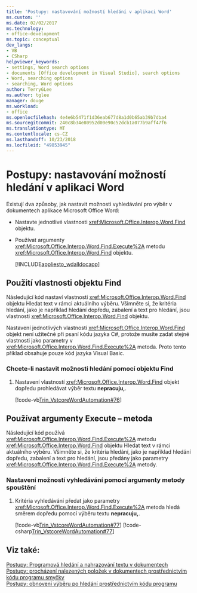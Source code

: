 ```yaml
---
title: 'Postupy: nastavování možností hledání v aplikaci Word'
ms.custom: ''
ms.date: 02/02/2017
ms.technology:
- office-development
ms.topic: conceptual
dev_langs:
- VB
- CSharp
helpviewer_keywords:
- settings, Word search options
- documents [Office development in Visual Studio], search options
- Word, searching options
- searching, Word options
author: TerryGLee
ms.author: tglee
manager: douge
ms.workload:
- office
ms.openlocfilehash: 4e4e6b5471f1d36eab677d8a1d0b65ab39b7dba4
ms.sourcegitcommit: 240c8b34e80952d00e90c52dcb1a077b9aff47f6
ms.translationtype: MT
ms.contentlocale: cs-CZ
ms.lasthandoff: 10/23/2018
ms.locfileid: "49853945"
---
```

# <a name="how-to-programmatically-set-search-options-in-word"></a>Postupy: nastavování možností hledání v aplikaci Word
  Existují dva způsoby, jak nastavit možnosti vyhledávání pro výběr v dokumentech aplikace Microsoft Office Word:  
  
- Nastavte jednotlivé vlastnosti <xref:Microsoft.Office.Interop.Word.Find> objektu.  
  
- Používat argumenty <xref:Microsoft.Office.Interop.Word.Find.Execute%2A> metodu <xref:Microsoft.Office.Interop.Word.Find> objektu.  
  
  [!INCLUDE[appliesto_wdalldocapp](../vsto/includes/appliesto-wdalldocapp-md.md)]  
  
## <a name="use-properties-of-a-find-object"></a>Použití vlastnosti objektu Find  
 Následující kód nastaví vlastnosti <xref:Microsoft.Office.Interop.Word.Find> objektu Hledat text v rámci aktuálního výběru. Všimněte si, že kritéria hledání, jako je například hledání dopředu, zabalení a text pro hledání, jsou vlastnosti <xref:Microsoft.Office.Interop.Word.Find> objektu.  
  
 Nastavení jednotlivých vlastností <xref:Microsoft.Office.Interop.Word.Find> objekt není užitečné při psaní kódu jazyka C#, protože musíte zadat stejné vlastnosti jako parametry v <xref:Microsoft.Office.Interop.Word.Find.Execute%2A> metoda. Proto tento příklad obsahuje pouze kód jazyka Visual Basic.  
  
### <a name="to-set-search-options-using-a-find-object"></a>Chcete-li nastavit možnosti hledání pomocí objektu Find  
  
1.  Nastavení vlastností <xref:Microsoft.Office.Interop.Word.Find> objekt dopředu prohledávat výběr textu **nepracuju,**.  
  
     [!code-vb[Trin_VstcoreWordAutomation#76](../vsto/codesnippet/VisualBasic/Trin_VstcoreWordAutomationVB/ThisDocument.vb#76)]  
  
## <a name="use-execute-method-arguments"></a>Používat argumenty Execute – metoda  
 Následující kód používá <xref:Microsoft.Office.Interop.Word.Find.Execute%2A> metodu <xref:Microsoft.Office.Interop.Word.Find> objektu Hledat text v rámci aktuálního výběru. Všimněte si, že kritéria hledání, jako je například hledání dopředu, zabalení a text pro hledání, jsou předány jako parametry <xref:Microsoft.Office.Interop.Word.Find.Execute%2A> metody.  
  
### <a name="to-set-search-options-using-execute-method-arguments"></a>Nastavení možností vyhledávání pomocí argumenty metody spouštění  
  
1.  Kritéria vyhledávání předat jako parametry <xref:Microsoft.Office.Interop.Word.Find.Execute%2A> metoda hledá směrem dopředu pomocí výběru textu **nepracuju,**.  
  
     [!code-vb[Trin_VstcoreWordAutomation#77](../vsto/codesnippet/VisualBasic/Trin_VstcoreWordAutomationVB/ThisDocument.vb#77)]
     [!code-csharp[Trin_VstcoreWordAutomation#77](../vsto/codesnippet/CSharp/Trin_VstcoreWordAutomationCS/ThisDocument.cs#77)]  
  
## <a name="see-also"></a>Viz také:  
 [Postupy: Programová hledání a nahrazování textu v dokumentech](../vsto/how-to-programmatically-search-for-and-replace-text-in-documents.md)   
 [Postupy: procházení nalezených položek v dokumentech prostřednictvím kódu programu smyčky](../vsto/how-to-programmatically-loop-through-found-items-in-documents.md)   
 [Postupy: obnovení výběru po hledání prostřednictvím kódu programu](../vsto/how-to-programmatically-restore-selections-after-searches.md)  
  
  